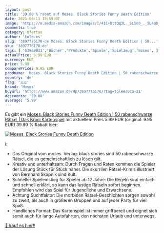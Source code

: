 ```yaml
---
layout: post
title: '39.80 % rabat auf Moses. Black Stories Funny Death Edition'
date: 2021-06-11 19:59:07
image: 'https://m.media-amazon.com/images/I/41C+DttQq3L._SL500_._SL400_.jpg'
comments: true
category: ofertas
author: 'tole.es'
slug: '3897776170-de Moses. Black Stories Funny Death Edition | 50...'
sku: '3897776170-de'
tags: [ '63969031','Bücher','Produkte','Spiele','Spielzeug','moses', ]
actualPrice: 5.99 EUR
currency: EUR
price: 5.99
comparePrice: 9.95 EUR
prodname: 'Moses. Black Stories Funny Death Edition | 50 rabenschwarze Rätsel | Das Krimi Kartenspiel'
country: 'de'
flag: '🇩🇪'
brand: 'Moses'
buyurl: 'https://www.amazon.de/dp/3897776170/?tag=tolees0ca-21'
descuento: '39.80'
average: '5.99'
---
```


Es gibt ein [Moses. Black Stories Funny Death Edition | 50 rabenschwarze Rätsel | Das Krimi Kartenspiel](https://www.amazon.de/dp/3897776170/?tag=tolees0ca-21) mit aktuellem Preis 5.99 EUR (original: 9.95 EUR) 39.80 % Rabatt hier:

[![Moses. Black Stories Funny Death Edition](https://m.media-amazon.com/images/I/41C+DttQq3L._SL500_._SL400_.jpg)](https://www.amazon.de/dp/3897776170/?tag=tolees0ca-21)

ℹ️:

- Das Original vom moses. Verlag: black stories sind 50 rabenschwarze Rätsel, die es gemeinschaftlich zu lösen gilt.
- Kreativ und unterhaltsam: Durch Fragen und Raten kommen die Spieler der Lösung Stück für Stück näher. Die skurrilen Rätsel-Krimis illustriert von Bernhard Skopnik sind Kult.
- Schneller Spieleinstieg für Spieler ab 12 Jahre: Die Regeln sind einfach und schnell erklärt, so kann das lustige Rätseln sofort beginnen. Empfohlen wird das Spiel für Jugendliche und Erwachsene.
- Achtung Suchtfaktor: Die morbiden Rätsel-Geschichten sorgen sowohl zu zweit, als auch in größeren Gruppen und auf jeder Party für viel Spaß.
- Handliches Format: Das Kartenspiel ist immer griffbereit und eignet sich somit auch für lange Autofahrten, den nächsten Urlaub und unterwegs.

[🛒 kauf es hier!!](https://www.amazon.de/dp/3897776170/?tag=tolees0ca-21)
